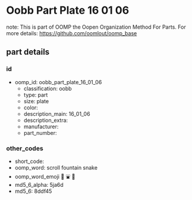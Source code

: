 # Oobb Part Plate 16 01 06  

note: This is part of OOMP the Oopen Organization Method For Parts. For more details: https://github.com/oomlout/oomp_base

##  part details





### id
* oomp_id: oobb_part_plate_16_01_06
  * classification: oobb
  * type: part
  * size: plate
  * color: 
  * description_main: 16_01_06
  * description_extra: 
  * manufacturer: 
  * part_number: 

### other_codes
* short_code: 
* oomp_word: scroll fountain snake
* oomp_word_emoji :scroll: :fountain: :snake:
* md5_6_alpha: 5ja6d
* md5_6: 8ddf45